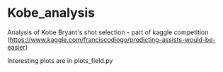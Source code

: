 # Kobe_analysis
Analysis of Kobe Bryant's shot selection - part of kaggle competition (https://www.kaggle.com/franciscodiogo/predicting-assists-would-be-easier)

Interesting plots are in plots_field.py
